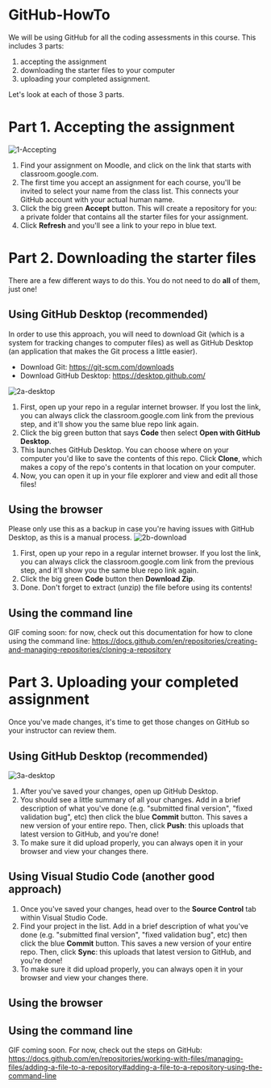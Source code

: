 # GitHub-HowTo
We will be using GitHub for all the coding assessments in this course. This includes 3 parts:
1. accepting the assignment
1. downloading the starter files to your computer
1. uploading your completed assignment.

Let's look at each of those 3 parts.

# Part 1. Accepting the assignment
![1-Accepting](https://github.com/dmarshNAIT/GitHub-HowTo/assets/55507008/459b27b3-82a0-4552-99a9-993ea78cbea3)
1. Find your assignment on Moodle, and click on the link that starts with classroom.google.com.
2. The first time you accept an assignment for each course, you'll be invited to select your name from the class list. This connects your GitHub account with your actual human name.
3. Click the big green **Accept** button. This will create a repository for you: a private folder that contains all the starter files for your assignment.
4. Click **Refresh** and you'll see a link to your repo in blue text.

# Part 2. Downloading the starter files
There are a few different ways to do this. You do not need to do **all** of them, just one!

## Using GitHub Desktop (recommended)
In order to use this approach, you will need to download Git (which is a system for tracking changes to computer files) as well as GitHub Desktop (an application that makes the Git process a little easier).
+ Download Git: https://git-scm.com/downloads
+ Download GitHub Desktop: https://desktop.github.com/

![2a-desktop](https://github.com/dmarshNAIT/GitHub-HowTo/assets/55507008/92cac13f-1117-46eb-9520-b4f31b37cd11)

1. First, open up your repo in a regular internet browser. If you lost the link, you can always click the classroom.google.com link from the previous step, and it'll show you the same blue repo link again.
2. Click the big green button that says **Code** then select **Open with GitHub Desktop**.
3. This launches GitHub Desktop. You can choose where on your computer you'd like to save the contents of this repo. Click **Clone**, which makes a copy of the repo's contents in that location on your computer.
4. Now, you can open it up in your file explorer and view and edit all those files!

## Using the browser
Please only use this as a backup in case you're having issues with GitHub Desktop, as this is a manual process.
![2b-download](https://github.com/dmarshNAIT/GitHub-HowTo/assets/55507008/fea32ed5-2714-4815-bd70-6d9b1561f3fb)
1. First, open up your repo in a regular internet browser. If you lost the link, you can always click the classroom.google.com link from the previous step, and it'll show you the same blue repo link again.
2. Click the big green **Code** button then **Download Zip**.
3. Done. Don't forget to extract (unzip) the file before using its contents!

## Using the command line
GIF coming soon: for now, check out this documentation for how to clone using the command line: https://docs.github.com/en/repositories/creating-and-managing-repositories/cloning-a-repository

# Part 3. Uploading your completed assignment
Once you've made changes, it's time to get those changes on GitHub so your instructor can review them.

## Using GitHub Desktop (recommended)
![3a-desktop](https://github.com/dmarshNAIT/GitHub-HowTo/assets/55507008/6bee17cf-f3cd-4579-b964-00a37e4cc4d0)

1. After you've saved your changes, open up GitHub Desktop.
2. You should see a little summary of all your changes. Add in a brief description of what you've done (e.g. "submitted final version", "fixed validation bug", etc) then click the blue **Commit** button. This saves a new version of your entire repo. Then, click **Push**: this uploads that latest version to GitHub, and you're done!
3. To make sure it did upload properly, you can always open it in your browser and view your changes there.

## Using Visual Studio Code (another good approach)

1. Once you've saved your changes, head over to the **Source Control** tab within Visual Studio Code.
2. Find your project in the list. Add in a brief description of what you've done (e.g. "submitted final version", "fixed validation bug", etc) then click the blue **Commit** button. This saves a new version of your entire repo. Then, click **Sync**: this uploads that latest version to GitHub, and you're done!
3. To make sure it did upload properly, you can always open it in your browser and view your changes there.

## Using the browser

## Using the command line
GIF coming soon. For now, check out the steps on GitHub: https://docs.github.com/en/repositories/working-with-files/managing-files/adding-a-file-to-a-repository#adding-a-file-to-a-repository-using-the-command-line
